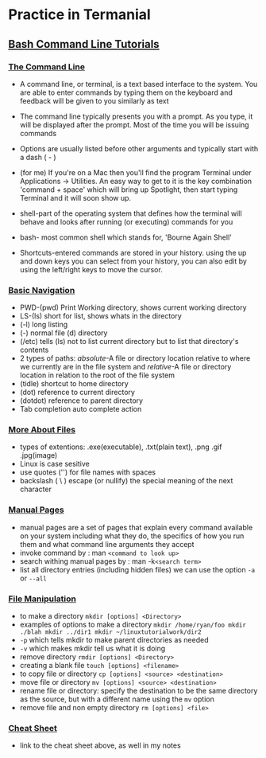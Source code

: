 # Practice in Termanial 

## [Bash Command Line Tutorials](https://ryanstutorials.net/linuxtutorial/)

### [The Command Line](https://ryanstutorials.net/linuxtutorial/commandline.php)

* A command line, or terminal, is a text based interface to the system. You are able to enter commands by typing them on the keyboard and feedback will be given to you similarly as text

* The command line typically presents you with a prompt. As you type, it will be displayed after the prompt. Most of the time you will be issuing commands

* Options are usually listed before other arguments and typically start with a dash ( - )

* (for me) If you're on a Mac then you'll find the program Terminal under Applications -> Utilities. An easy way to get to it is the key combination 'command + space' which will bring up Spotlight, then start typing Terminal and it will soon show up.

* shell-part of the operating system that defines how the terminal will behave and looks after running (or executing) commands for you

* bash- most common shell which stands for, 'Bourne Again Shell'

* Shortcuts-entered commands are stored in your history.  using the up and down keys you can select from your history, you can also edit by using the left/right keys to move the cursor.

### [Basic Navigation](https://ryanstutorials.net/linuxtutorial/navigation.php)

* PWD-(pwd) Print Working directory, shows current working directory
* LS-(ls) short for list, shows whats in the directory
* (-l) long listing
* (-) normal file (d) directory
* (/etc) tells (ls) not to list current directory but to list that directory's contents
* 2 types of paths: *absolute*-A file or directory location relative to where we currently are in the file system and *relative*-A file or directory location in relation to the root of the file system
* (tidle) shortcut to home directory
* (dot) reference to current directory
* (dotdot) reference to parent directory
* Tab completion auto complete action

### [More About Files](https://ryanstutorials.net/linuxtutorial/aboutfiles.php)

* types of extentions: .exe(executable), .txt(plain text), .png .gif .jpg(image)
* Linux is case sesitive
* use quotes ('') for file names with spaces
* backslash ( \ ) escape (or nullify) the special meaning of the next character

### [Manual Pages](https://ryanstutorials.net/linuxtutorial/manual.php)

* manual pages are a set of pages that explain every command available on your system including what they do, the specifics of how you run them and what command line arguments they accept
* invoke command by : man `<command to look up>`
* search withing manual pages by : man -k`<search term>`
* list all directory entries (including hidden files) we can use the option `-a` or `--all`

### [File Manipulation](https://ryanstutorials.net/linuxtutorial/filemanipulation.php)

* to make a directory `mkdir [options] <Directory>`
* examples of options to make a directory `mkdir /home/ryan/foo
mkdir ./blah
mkdir ../dir1
mkdir ~/linuxtutorialwork/dir2`
* `-p` which tells mkdir to make parent directories as needed
* `-v` which makes mkdir tell us what it is doing
* remove directory `rmdir [options] <Directory>`
* creating a blank file `touch [options] <filename>`
* to copy file or directory `cp [options] <source> <destination>`
* move file or directory `mv [options] <source> <destination>`
* rename file or directory: specify the destination to be the same directory as the source, but with a different name using the `mv` option
* remove file and non empty directory `rm [options] <file>`

### [Cheat Sheet](https://ryanstutorials.net/linuxtutorial/cheatsheet.php)

* link to the cheat sheet above, as well in my notes
